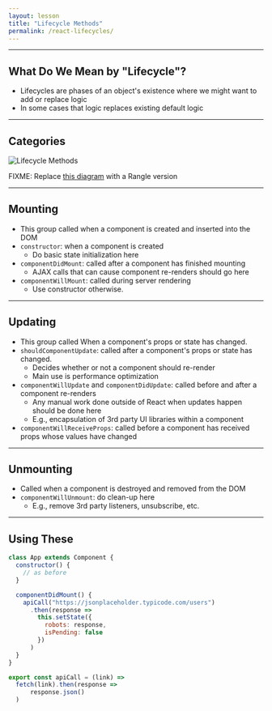 ```yaml
---
layout: lesson
title: "Lifecycle Methods"
permalink: /react-lifecycles/
---
```


---
## What Do We Mean by "Lifecycle"?

- Lifecycles are phases of an object's existence where we might want to add or replace logic
- In some cases that logic replaces existing default logic

---
## Categories

![Lifecycle Methods]({{"img/reactjs_component_lifecycle_functions.png"|absolute_url}})

FIXME: Replace [this diagram](http://www.codevoila.com/uploads/images/201607/reactjs_component_lifecycle_functions.png)  with a Rangle version

---
## Mounting

- This group called when a component is created and inserted into the DOM
- `constructor`: when a component is created
  - Do basic state initialization here
- `componentDidMount`: called after a component has finished mounting
  - AJAX calls that can cause component re-renders should go here
- `componentWillMount`: called during server rendering
  - Use constructor otherwise.

---
## Updating

- This group called When a component's props or state has changed.
- `shouldComponentUpdate`: called after a component's props or state has changed.
  - Decides whether or not a component should re-render
  - Main use is performance optimization
- `componentWillUpdate` and `componentDidUpdate`: called before and after a component re-renders
  - Any manual work done outside of React when updates happen should be done here
  - E.g., encapsulation of 3rd party UI libraries within a component
- `componentWillReceiveProps`: called before a component has received props whose values have changed

---
## Unmounting

- Called when a component is destroyed and removed from the DOM
- `componentWillUnmount`: do clean-up here
  - E.g., remove 3rd party listeners, unsubscribe, etc.

---
## Using These

```js
class App extends Component {
  constructor() {
    // as before
  }

  componentDidMount() {
    apiCall("https://jsonplaceholder.typicode.com/users")
      .then(response =>
        this.setState({
          robots: response,
          isPending: false
        })
      )
  }
}
```

```js
export const apiCall = (link) =>
  fetch(link).then(response =>
      response.json()
  )
```
